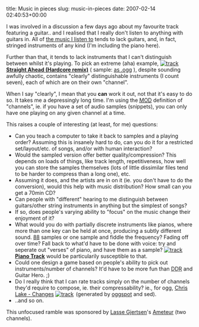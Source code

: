 title: Music in pieces
slug: music-in-pieces
date: 2007-02-14 02:40:53+00:00

I was involved in a discussion a few days ago about my favourite track featuring a guitar.. and I realised that I really don't listen to anything with guitars in. All of <a href="http://www.last.fm/user/Faux">the music I listen to</a> tends to lack guitars, and, in fact, stringed instruments of any kind (I'm including the piano here).

Further than that, it tends to lack instruments that I can't distinguish between whilst it's playing. To pick an extreme (aha) example, <a href="http://musicbrainz.org/track/87804acf-21a9-49cf-bdb9-9259db0375e1.html" title="Show track at MusicBrainz"><img src="http://musicbrainz.org/images/entity/track.gif" alt="track" style="vertical-align: bottom; border: 0px; margin-right: 2px;" /><b>Straight Ahead (Hardcore remix)</b></a> ( sample: <a href="http://faux.uwcs.co.uk/perm/TaB-SAhr.ogg" title="The first ten seconds of Tube & Berger's Straight Ahead (Hardcore remix). I believe that this, as a limited-quality (well, lossless) sample of the track is covered under fair-use, or it's equivalent over here. ;)">as .ogg</a> ), despite sounding awfully chaotic, contains "clearly" distinguishable instruments (I count seven), each of which are on their own "channel".

When I say "clearly", I mean that you <strong>can</strong> work it out, not that it's easy to do so. It takes me a depressingly long time. I'm using the <a href="http://en.wikipedia.org/wiki/Module_file"><abbr title="Modular (music)">MOD</abbr></a> definition of "channels", ie. if you have a set of audio samples (snippets), you can only have one playing on any given channel at a time.

This raises a couple of interesting (at least, for me) questions:
<ul>	<li>Can you teach a computer to take it back to samples and a playing order? Assuming this is insanely hard to do, can you do it for a restricted set/layout/etc. of songs, and/or with human interaction?</li>
	<li>Would the sampled version offer better quality/compression? This depends on loads of things, like track length, repetitiveness, how well you can store the samples themselves (lots of little dissimilar files tend to be harder to compress than a long one), etc.</li>
	<li>Assuming it does, and the artists are in on it (ie. you don't have to do the conversion), would this help with music distribution? How small can you get a 70min CD?</li>
	<li>Can people with "different" hearing to me distinguish between guitars/other string instruments in anything but the simplest of songs?</li>
	<li>If so, does people's varying ability to "focus" on the music change their enjoyment of it?</li>
	<li>What would you do with partially discrete instruments like pianos, where more than one key can be held at once, producing a subtly different sound. <a href="http://en.wikipedia.org/wiki/Piano_key_frequencies">88</a> samples or one sample and fiddle the frequency? Fading off over time? Fall back to what'd have to be done with voice: try and seperate out "verses" of piano, and have them as a sample? <a href="http://musicbrainz.org/track/85140f99-fcd2-4f4d-9d93-86a6511111b8.html" title="Show track at MusicBrainz"><img src="http://musicbrainz.org/images/entity/track.gif" alt="track" style="vertical-align: bottom; border: 0px; margin-right: 2px;" /><b>Piano Track</b></a> would be particularily susceptible to that.</li>
	<li>Could one design a game based on people's ability to pick out instruments/number of channels? It'd have to be more fun than <abbr title="Dance Dance Revolution">DDR</abbr> and Guitar Hero. ;)</li>
	<li>Do I really think that I can rate tracks simply on the number of channels they'd require to compose, ie. their compressability? ie., for ogg, <a href="http://faux.uwcs.co.uk/perm/chrislake_changes.svg" title="Graph of bitrate/time in Chris Lake - Changes">Chris Lake - Changes</a> <a href="http://musicbrainz.org/track/10e3eb67-ddd3-4178-b0dd-f3756f1584ae.html" title="Show track at MusicBrainz"><img src="http://musicbrainz.org/images/entity/track.gif" alt="track" style="vertical-align: bottom; border: 0px; margin-right: 2px;" /></a> (generated by <a href="http://kurtnoise.free.fr/index.php?dir=misc/&file=oggspot.zip">oggspot</a> and sed).</li>
	<li>..and so on.</li>
</ul>

This unfocused ramble was sponsored by <a href="http://www.myspace.com/lassegjertsen">Lasse Gjertsen</a>'s <a href="http://www.youtube.com/watch?v=JzqumbhfxRo">Ameteur</a> (two channels).